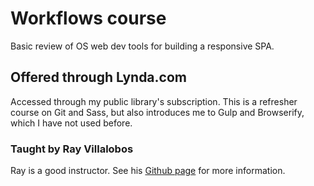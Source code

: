 # Workflows course

Basic review of OS web dev tools for building a responsive SPA.

## Offered through Lynda.com

Accessed through my public library's subscription. This is a refresher  course on Git and Sass, but also introduces me to Gulp and Browserify, which I have not used before.

### Taught by Ray Villalobos

Ray is a good instructor. See his [Github page](https://github.com/planetoftheweb) for more information.